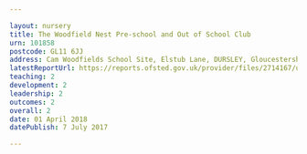 ```yaml
---

layout: nursery
title: The Woodfield Nest Pre-school and Out of School Club
urn: 101858
postcode: GL11 6JJ
address: Cam Woodfields School Site, Elstub Lane, DURSLEY, Gloucestershire, GL11 6JJ
latestReportUrl: https://reports.ofsted.gov.uk/provider/files/2714167/urn/101858.pdf
teaching: 2
development: 2
leadership: 2
outcomes: 2
overall: 2
date: 01 April 2018 
datePublish: 7 July 2017

---
```

